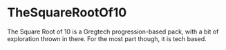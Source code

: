 # TheSquareRootOf10
The Square Root of 10 is a Gregtech progression-based pack, with a bit of exploration thrown in there. For the most part though, it is tech based.
